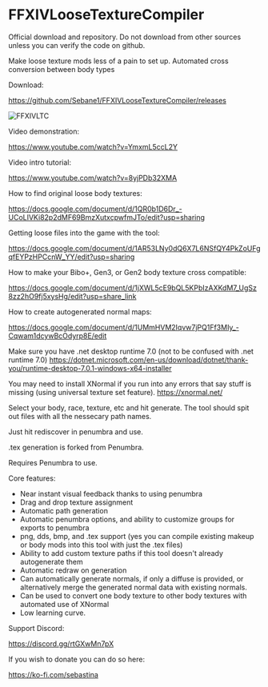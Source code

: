 # FFXIVLooseTextureCompiler
Official download and repository. Do not download from other sources unless you can verify the code on github.

Make loose texture mods less of a pain to set up. Automated cross conversion between body types

Download: 

https://github.com/Sebane1/FFXIVLooseTextureCompiler/releases

![FFXIVLTC](https://user-images.githubusercontent.com/7157688/227075172-16184c0e-4170-49ab-9fb1-e880156076e3.png)

Video demonstration:

https://www.youtube.com/watch?v=YmxmL5ccL2Y

Video intro tutorial:

https://www.youtube.com/watch?v=8yjPDb32XMA

How to find original loose body textures:

https://docs.google.com/document/d/1QR0b1D6Dr_-UCoLIVKi82p2dMF69BmzXutxcpwfmJTo/edit?usp=sharing

Getting loose files into the game with the tool:

https://docs.google.com/document/d/1AR53LNy0dQ6X7L6NSfQY4PkZoUFgqfEYPzHPCcnW_YY/edit?usp=sharing

How to make your Bibo+, Gen3, or Gen2 body texture cross compatible:

https://docs.google.com/document/d/1jXWL5cE9bQL5KPbIzAXKdM7_UgSz8zz2hO9fj5xysHg/edit?usp=share_link

How to create autogenerated normal maps:

https://docs.google.com/document/d/1UMmHVM2Iqvw7jPQ1Ff3MIy_-Cqwam1dcywBcOdyrp8E/edit

Make sure you have .net desktop runtime 7.0 (not to be confused with .net runtime 7.0)
https://dotnet.microsoft.com/en-us/download/dotnet/thank-you/runtime-desktop-7.0.1-windows-x64-installer

You may need to install XNormal if you run into any errors that say stuff is missing (using universal texture set feature).
https://xnormal.net/

Select your body, race, texture, etc and hit generate. The tool should spit out files with all the nessecary path names.

Just hit rediscover in penumbra and use.

.tex generation is forked from Penumbra.

Requires Penumbra to use.

Core features:
- Near instant visual feedback thanks to using penumbra
- Drag and drop texture assignment
- Automatic path generation
- Automatic penumbra options, and ability to customize groups for exports to penumbra
- png, dds, bmp, and .tex support (yes you can compile existing makeup or body mods into this tool with just the .tex files) 
- Ability to add custom texture paths if this tool doesn't already autogenerate them
- Automatic redraw on generation
- Can automatically generate normals, if only a diffuse is provided, or alternatively merge the generated normal data with existing normals.
- Can be used to convert one body texture to other body textures with automated use of XNormal
- Low learning curve.


Support Discord: 

https://discord.gg/rtGXwMn7pX


If you wish to donate you can do so here:

https://ko-fi.com/sebastina
